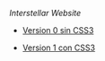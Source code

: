 _Interstellar Website_

- [Version 0 sin CSS3](https://github.com/davidvillard/WebSiteProjectResponsive/tree/main/v0)
* [Version 1 con CSS3](https://github.com/davidvillard/WebSiteProjectResponsive/tree/main/v01)
